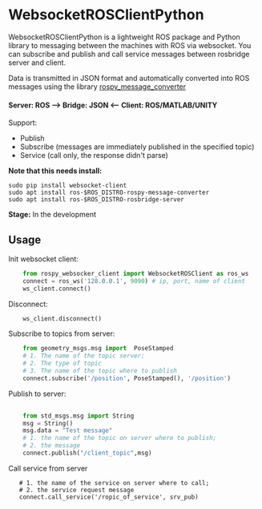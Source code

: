 # WebsocketROSClientPython
WebsocketROSClientPython is a lightweight ROS package and Python library to messaging between the machines with ROS via websocket. You can subscribe and publish and call service messages between rosbridge server and client.


Data is transmitted in JSON format and automatically converted into ROS messages using the library [rospy_message_converter](https://github.com/baalexander/rospy_message_converter) 

#### Server: ROS --> Bridge: JSON <-- Client: ROS/MATLAB/UNITY

Support:
* Publish
* Subscribe (messages are immediately published in the specified topic)
* Service (call only, the response didn't parse)


**Note that this needs install:**
  ```
  sudo pip install websocket-client
  sudo apt install ros-$ROS_DISTRO-rospy-message-converter
  sudo apt install ros-$ROS_DISTRO-rosbridge-server
  ```

**Stage:** In the development



Usage
-----

Init websocket client:

``` python
    from rospy_websocker_client import WebsocketROSClient as ros_ws
    connect = ros_ws('128.0.0.1', 9090) # ip, port, name of client
    ws_client.connect()

 ```

Disconnect:
``` python
    ws_client.disconnect()

 ```

Subscribe to topics from server:

``` python
    from geometry_msgs.msg import  PoseStamped
    # 1. The name of the topic server;
    # 2. The type of topic
    # 3. The name of the topic where to publish
    connect.subscribe('/position', PoseStamped(), '/position')
```
Publish to server:

``` python
    
    from std_msgs.msg import String
    msg = String()
    msg.data = "Test message"
    # 1. the name of the topic on server where to publish; 
    # 2. the message
    connect.publish("/client_topic",msg)
```

Call service from server
```
   # 1. the name of the service on server where to call;
   # 2. the service request message 
   connect.call_service('/ropic_of_service', srv_pub)
```
